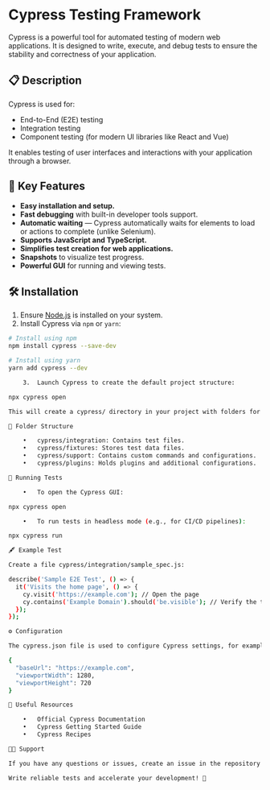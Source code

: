 # Cypress Testing Framework

Cypress is a powerful tool for automated testing of modern web applications. It is designed to write, execute, and debug tests to ensure the stability and correctness of your application.

## 📋 Description

Cypress is used for:
- End-to-End (E2E) testing
- Integration testing
- Component testing (for modern UI libraries like React and Vue)

It enables testing of user interfaces and interactions with your application through a browser.

## 🚀 Key Features
- **Easy installation and setup.**
- **Fast debugging** with built-in developer tools support.
- **Automatic waiting** — Cypress automatically waits for elements to load or actions to complete (unlike Selenium).
- **Supports JavaScript and TypeScript.**
- **Simplifies test creation for web applications.**
- **Snapshots** to visualize test progress.
- **Powerful GUI** for running and viewing tests.

## 🛠 Installation

1. Ensure [Node.js](https://nodejs.org/) is installed on your system.
2. Install Cypress via `npm` or `yarn`:

```bash
# Install using npm
npm install cypress --save-dev

# Install using yarn
yarn add cypress --dev

	3.	Launch Cypress to create the default project structure:

npx cypress open

This will create a cypress/ directory in your project with folders for tests, fixtures, and support code.

📂 Folder Structure

	•	cypress/integration: Contains test files.
	•	cypress/fixtures: Stores test data files.
	•	cypress/support: Contains custom commands and configurations.
	•	cypress/plugins: Holds plugins and additional configurations.

🧪 Running Tests

	•	To open the Cypress GUI:

npx cypress open

	•	To run tests in headless mode (e.g., for CI/CD pipelines):

npx cypress run

🖋 Example Test

Create a file cypress/integration/sample_spec.js:

describe('Sample E2E Test', () => {
  it('Visits the home page', () => {
    cy.visit('https://example.com'); // Open the page
    cy.contains('Example Domain').should('be.visible'); // Verify the text
  });
});

⚙️ Configuration

The cypress.json file is used to configure Cypress settings, for example:

{
  "baseUrl": "https://example.com",
  "viewportWidth": 1280,
  "viewportHeight": 720
}

📖 Useful Resources

	•	Official Cypress Documentation
	•	Cypress Getting Started Guide
	•	Cypress Recipes

🧑‍💻 Support

If you have any questions or issues, create an issue in the repository or visit the Cypress Community.

Write reliable tests and accelerate your development! 🚀
